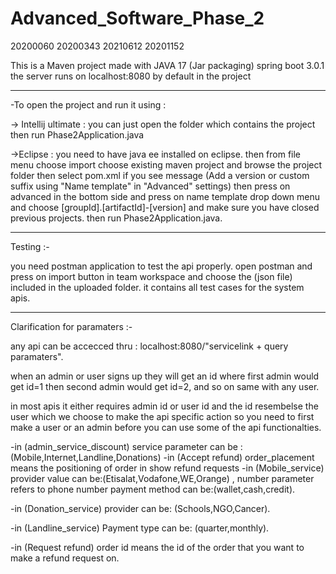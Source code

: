 # Advanced_Software_Phase_2
20200060 20200343 20210612 20201152

This is a Maven project made with JAVA 17 (Jar packaging) spring boot 3.0.1
the server runs on localhost:8080 by default in the project

----------------------------------------------------------------
-To open the project and run it using :

-> Intellij ultimate :
you can just open the folder which contains the project then run Phase2Application.java

->Eclipse :
you need to have java ee installed on eclipse.
then from file menu choose import 
choose existing maven project and browse the project folder
then select pom.xml 
if you see message (Add a version or custom suffix using "Name template" in "Advanced" settings)
then press on advanced in the bottom side 
and press on name template drop down menu and choose [groupId].[artifactId]-[version]
and make sure you have closed previous projects.
then run Phase2Application.java.

 --------------------------------------------------------------
 Testing :-
 
 you need postman application to test the api properly.
open postman and press on import button in team workspace and choose the (json file) included in the uploaded folder.
it contains all test cases for the system apis.

 --------------------------------------------------------------
 Clarification for paramaters :-
 
 any api can be accecced thru : localhost:8080/"servicelink + query paramaters".
 
 when an admin or user signs up they will get an id 
 where first admin would get id=1 then second admin would get id=2, and so on
 same with any user.
 
 in most apis it either requires admin id or user id and the id resembelse the user which we choose to make the api specific action
 so you need to first make a user or an admin before you can use some of the api functionalties.
 
 
 -in (admin_service_discount) service parameter can be : (Mobile,Internet,Landline,Donations)
 -in (Accept refund) order_placement means the positioning of order in show refund requests
 -in (Mobile_service) provider value can be:(Etisalat,Vodafone,WE,Orange) , number parameter refers to phone number 
					  payment method can be:(wallet,cash,credit).
					  
 -in (Donation_service) provider can be: (Schools,NGO,Cancer).

 -in (Landline_service) Payment type can be: (quarter,monthly).

 -in (Request refund)	order id means the id of the order that you want to make a refund request on.
 
